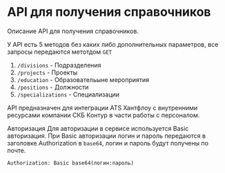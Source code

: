# API для получения справочников
Описание API для получения справочников.

У API есть 5 методов без каких либо дополнительных параметров, все запросы передаются метотдом `GET`

1. `/divisions` - Подразделения
2. `/projects` - Проекты
3. `/education` - Образовательыне мероприятия
4. `/positions` - Должности
5. `/specializations` - Специализации

API предназначен для интеграции ATS Хантфлоу с внутренними ресурсами компании СКБ Контур в части работы с персоналом.

Авторизация
Для авторизации в сервисе используется Basic авторизация.
При Basic авторизации логин и пароль передаются в заголовке Authorization в `base64`, логин и пароль будут получены по почте.

`Authorization: Basic base64(логин:пароль)`
